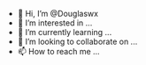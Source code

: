 - 👋 Hi, I’m @Douglaswx
- 👀 I’m interested in ...
- 🌱 I’m currently learning ...
- 💞️ I’m looking to collaborate on ...
- 📫 How to reach me ...

<!---
Douglaswx/Douglaswx is a ✨ special ✨ repository because its `README.md` (this file) appears on your GitHub profile.
You can click the Preview link to take a look at your changes.
--->
